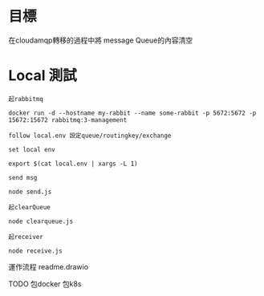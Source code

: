# 目標
在cloudamqp轉移的過程中將 message Queue的內容清空

# Local 測試

`起rabbitmq`
```
docker run -d --hostname my-rabbit --name some-rabbit -p 5672:5672 -p 15672:15672 rabbitmq:3-management
```

`follow local.env 設定queue/routingkey/exchange`

`set local env`
```
export $(cat local.env | xargs -L 1)
```


`send msg`
```
node send.js 
```

`起clearQueue`
```
node clearqueue.js
```

`起receiver`
```
node receive.js 
```

運作流程
readme.drawio


TODO
包docker 
包k8s
